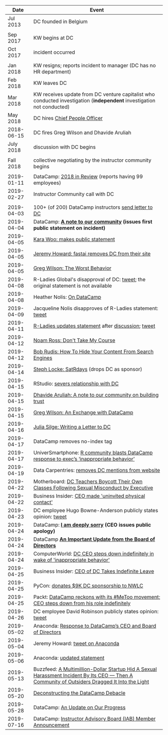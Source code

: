 
| Date          | Event              |
|---------------|--------------------|
| Jul 2013      | DC founded in Belgium |
|               |                    |
| Sep 2017      | KW begins at DC    |
| Oct 2017      | incident occurred  |
|               |                    |
| Jan 2018      | KW resigns; reports incident to manager (DC has no HR department)  | 
| Feb 2018      | KW leaves DC       |
| Mar 2018      | KW receives update from DC venture capitalist who conducted investigation (**independent** investigation not conducted) |
| May 2018      | DC hires [Chief People Officer](https://www.linkedin.com/in/julianehorton/) 
| 2018-06-15    | DC fires Greg Wilson and Dhavide Aruliah |
| July 2018     | discussion with DC begins | 
|               |                    |
| Fall 2018     | collective negotiating by the instructor community begins 
|               |                    |
| 2019-01-11    | DataCamp: [2018 in Review](https://medium.com/datacamp/2018-in-review-9ea13961999a) (reports having 99 employees) |
| 2019-02-27    | Instructor Community call with DC |
|               |      |
| 2019-04-03    | 100+ (of 200) DataCamp instructors [send letter to DC](https://assets.documentcloud.org/documents/6000766/Letter-to-DataCamp.pdf) | 
| 2019-04-04    | DataCamp: **[A note to our community](https://www.datacamp.com/community/blog/note-to-our-community) (issues first public statement on incident)**
| 2019-04-05    | [Kara Woo: makes public statement](https://twitter.com/kara_woo/status/1114229065509003264)
| 2019-04-05    | [Jeremy Howard: fastai removes DC from their site](https://twitter.com/jeremyphoward/status/1114177335354253312)
| 2019-04-05    | [Greg Wilson: The Worst Behavior](http://third-bit.com/2019/04/05/the-worst-behavior.html)
| 2019-04-08    | R-Ladies Global's disapproval of DC:  [tweet](https://twitter.com/RLadiesGlobal/status/1115288858369961985); the original statement is not available
| 2019-04-08    | Heather Nolis:  [On DataCamp](https://medium.com/@heathernolis/on-datacamp-aafd82f94e60)
| 2019-04-09    | Jacqueline Nolis disapproves of R-Ladies statement:  [tweet](https://twitter.com/skyetetra/status/1115758640676270081)
| 2019-04-11    | [R-Ladies updates statement](https://twitter.com/RLadiesGlobal/status/1116217993753759744) after [discussion](https://twitter.com/skyetetra/status/1115463262726807552); [tweet](https://twitter.com/RLadiesGlobal/status/1116217993753759744) 
| 2019-04-12    | [Noam Ross: Don't Take My Course](https://noamross.github.io/datacamp-sexual-assault/)
| 2019-04-12    | [Bob Rudis: How To Hide Your Content From Search Engines](https://rud.is/b/2019/04/12/a-note-to-our-community-on-how-to-hide-your-content-from-search-engines/)
| 2019-04-14    | [Steph Locke: SatRdays](https://satrdays.org/blog/2019/04/14/datacamp-sponsorship/) (drops DC as sponsor) |
| 2019-04-15    | RStudio: [severs relationship with DC](https://twitter.com/rstudio/status/1117889763711696896) 
| 2019-04-15    | [Dhavide Aruliah: A note to our community on building trust](https://dhavide.github.io/a-note-to-our-commuity-on-building-trust.html)
| 2019-04-15    | [Greg Wilson: An Exchange with DataCamp](http://third-bit.com/2019/04/15/an-exchange-with-datacamp.html)
| 2019-04-16    | [Julia Silge: Writing a Letter to DC](https://juliasilge.com/blog/datacamp-misconduct/)
| 2019-04-17    | DataCamp removes no-index tag
| 2019-04-17    | UniverSmartphone: [R community blasts DataCamp response to exec’s ‘inappropriate behavior’](https://www.universmartphone.com/r-community-blasts-datacamp-response-to-execs-inappropriate-behavior)
| 2019-04-19    | Data Carpentries: [removes DC mentions from website](https://carpentries.org/blog/2019/04/datacamp-response/)
| 2019-04-22    | Motherboard: [DC Teachers Boycott Their Own Classes Following Sexual Misconduct by Executive](https://motherboard.vice.com/en_us/article/597p7z/datacamp-teachers-boycott-their-own-classes-following-sexual-misconduct-by-executive)
| 2019-04-22    | Business Insider: [CEO made 'uninvited physical contact'](https://www.businessinsider.com/datacamp-ceo-made-uninvited-physical-contact-with-employee-sources-say-2019-4)
| 2019-04-23    | DC employee Hugo Bowne-Anderson publicly states opinion: [tweet](https://twitter.com/hugobowne/status/1120733436346605568)
| 2019-04-24    | DataCamp: **[I am deeply sorry](https://www.datacamp.com/community/blog/apology) (CEO issues public apology)**
| 2019-04-24    | DataCamp **[An Important Update from the Board of Directors](https://www.datacamp.com/community/blog/board-update)**
| 2019-04-24    | ComputerWorld: [DC CEO steps down indefinitely in wake of 'inappropriate behavior'](https://www.computerworld.com/article/3390739/datacamp-ceo-steps-down-indefinitely-in-wake-of-inappropriate-behavior.html)
| 2019-04-25    | Business Insider: [CEO of DC Takes Indefinite Leave](https://www.businessinsider.com/datacamp-ceo-jonathan-cornelissen-leave-sexual-misconduct-allegation-2019-4)
| 2019-04-25    | PyCon: [donates $9K DC sponsorship to NWLC](https://pycon.blogspot.com/2019/04/an-update-regarding-pycon-2019-sponsor.html) |
| 2019-04-25    | Packt: [DataCamp reckons with its #MeToo movement; CEO steps down from his role indefinitely](https://hub.packtpub.com/datacamp-reckons-in-metoo-movement-ceo-steps-down-from-his-role-indefinitely/) |
| 2019-04-26    | DC employee David Robinson publicly states opinion: [tweet](https://twitter.com/drob/status/1121850986694414337) |
| 2019-05-02    | Anaconda: [Response to DataCamp’s CEO and Board of Directors](https://www.anaconda.com/anaconda-response-to-datacamps-ceo-and-board-of-directors)
| 2019-05-04    | Jeremy Howard:  [tweet on Anaconda](https://twitter.com/jeremyphoward/status/1124762826784927745)
| 2019-05-06    | Anaconda: [updated statement](https://www.anaconda.com/updated-statement-about-our-relationship-with-datacamp/)
| 2019-05-13    | Buzzfeed: [A Multimillion-Dollar Startup Hid A Sexual Harassment Incident By Its CEO — Then A Community of Outsiders Dragged It Into the Light](https://www.buzzfeednews.com/article/daveyalba/datacamp-sexual-harassment-metoo-tech-startup)
| 2019-05-20    | [Deconstructing the DataCamp Debacle](https://reshamas.github.io/deconstructing-the-datacamp-debacle/)
| 2019-05-28    | DataCamp: [An Update on Our Progress](https://www.datacamp.com/community/blog/an-update-on-our-progress)
| 2019-07-16    | DataCamp: [Instructor Advisory Board (IAB) Member Announcement](https://www.datacamp.com/community/blog/instructor-advisory-board-member-announcement) 

